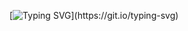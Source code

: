 
[![Typing SVG](https://readme-typing-svg.herokuapp.com?font=Orbitron&size=22&duration=3500&color=#9932CC&background=0D1117&lines=FRONT-END+DEVELOPER;ALWAYS+LEARNING.)](https://git.io/typing-svg) 




